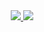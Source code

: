 <div id="badges" align ="center">
  <a href= "https://vk.com/id748018272">
     <img src="https://img.shields.io/badge/VK-blue?style=for-the-badge&logo=VK&logoColor=white">
  </a>
    <a href= "https://mail.google.com/mail/u/0/#inbox">
      <img src="https://img.shields.io/badge/Email-red?style=for-the-badge&logo=Gmail&logoColor=white">
    </a>
  </div>

     
  
